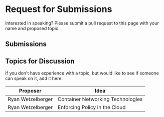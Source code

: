 # Request for Submissions

Interested in speaking?  Please submit a pull request to this page with your name and proposed topic.

## Submissions

## Topics for Discussion
If you don't have experience with a topic, but would like to see if someone can speak on it, add it here.

Proposer | Idea
---------- | ----------
Ryan Wetzelberger | Container Networking Technologies
Ryan Wetzelberger | Enforcing Policy in the Cloud
